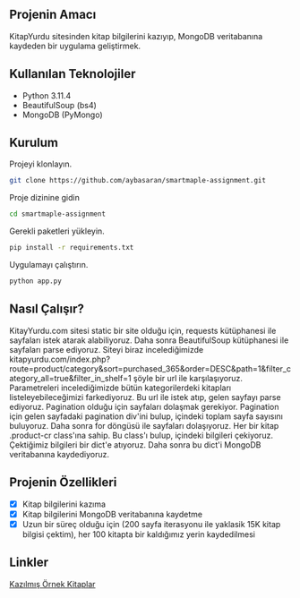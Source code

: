 ## Projenin Amacı

KitapYurdu sitesinden kitap bilgilerini kazıyıp, MongoDB veritabanına kaydeden bir uygulama geliştirmek.

## Kullanılan Teknolojiler

- Python 3.11.4
- BeautifulSoup (bs4)
- MongoDB (PyMongo)

## Kurulum

Projeyi klonlayın.

```bash
git clone https://github.com/aybasaran/smartmaple-assignment.git
```

Proje dizinine gidin

```bash
cd smartmaple-assignment
```

Gerekli paketleri yükleyin.

```bash
pip install -r requirements.txt
```

Uygulamayı çalıştırın.

```bash
python app.py
```

## Nasıl Çalışır?

KitayYurdu.com sitesi static bir site olduğu için, requests kütüphanesi ile sayfaları istek atarak alabiliyoruz. Daha sonra BeautifulSoup kütüphanesi ile sayfaları parse ediyoruz. Siteyi biraz incelediğimizde kitapyurdu.com/index.php?route=product/category&sort=purchased_365&order=DESC&path=1&filter_category_all=true&filter_in_shelf=1 şöyle bir url ile karşılaşıyoruz. Parametreleri incelediğimizde bütün kategorilerdeki kitapları listeleyebileceğimizi farkediyoruz. Bu url ile istek atıp, gelen sayfayı parse ediyoruz. Pagination olduğu için sayfaları dolaşmak gerekiyor. Pagination için gelen sayfadaki pagination div'ini bulup, içindeki toplam sayfa sayısını buluyoruz. Daha sonra for döngüsü ile sayfaları dolaşıyoruz. Her bir kitap .product-cr class'ına sahip. Bu class'ı bulup, içindeki bilgileri çekiyoruz. Çektiğimiz bilgileri bir dict'e atıyoruz. Daha sonra bu dict'i MongoDB veritabanına kaydediyoruz.

## Projenin Özellikleri

- [x] Kitap bilgilerini kazıma
- [x] Kitap bilgilerini MongoDB veritabanına kaydetme
- [x] Uzun bir süreç olduğu için (200 sayfa iterasyonu ile yaklasik 15K kitap bilgisi çektim), her 100 kitapta bir kaldığımız yerin kaydedilmesi

## Linkler

[Kazılmış Örnek Kitaplar](https://drive.google.com/file/d/1PK0uotnxCXOeiQvYFfISxYovwITYpGAZ/view?usp=sharing)
